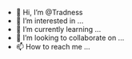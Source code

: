 - 👋 Hi, I’m @Tradness
- 👀 I’m interested in ...
- 🌱 I’m currently learning ...
- 💞️ I’m looking to collaborate on ...
- 📫 How to reach me ...

<!---
Tradness/Tradness is a ✨ special ✨ repository because its `README.md` (this file) appears on your GitHub profile.
You can click the Preview link to take a look at your changes.
--->
